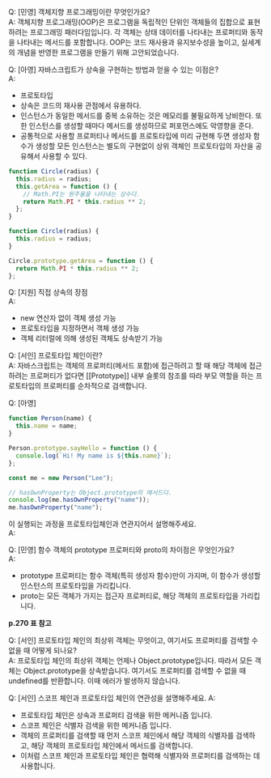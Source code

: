 Q: [민영] 객체지향 프로그래밍이란 무엇인가요? <br>
A: 객체지향 프로그래밍(OOP)은 프로그램을 독립적인 단위인 객체들의 집합으로 표현하려는 프로그래밍 패러다임입니다. 각 객체는 상태 데이터를 나타내는 프로퍼티와 동작을 나타내는 메서드를 포함합니다. OOP는 코드 재사용과 유지보수성을 높이고, 실세계의 개념을 반영한 프로그램을 만들기 위해 고안되었습니다.

Q: [아영] 자바스크립트가 상속을 구현하는 방법과 얻을 수 있는 이점은? <br>
A:

- 프로토타입
- 상속은 코드의 재사용 관점에서 유용하다.
- 인스턴스가 동일한 메서드를 중복 소유하는 것은 메모리를 불필요하게 낭비한다. 또한 인스턴스를 생성할 때마다 메서드를 생성하므로 퍼포먼스에도 악영향을 준다.
- 공통적으로 사용할 프로퍼티나 메서드를 프로토타입에 미리 규현해 두면 생성자 함수가 생성할 모든 인스턴스는 별도의 구현없이 상위 객체인 프로토타입의 자산을 공유해서 사용할 수 있다.

```js
function Circle(radius) {
  this.radius = radius;
  this.getArea = function () {
    // Math.PI는 원주율을 나타내는 상수다.
    return Math.PI * this.radius ** 2;
  };
}
```

```js
function Circle(radius) {
  this.radius = radius;
}

Circle.prototype.getArea = function () {
  return Math.PI * this.radius ** 2;
};
```

Q: [지원] 직접 상속의 장점 <br>
A:

- new 연산자 없이 객체 생성 가능
- 프로토타입을 지정하면서 객체 생성 가능
- 객체 리터럴에 의해 생성된 객체도 상속받기 가능

Q: [서인] 프로토타입 체인이란? <br>
A: 자바스크립트는 객체의 프로퍼티(메서드 포함)에 접근하려고 할 때 해당 객체에 접근하려는 프로퍼티가 없다면 [[Prototype]] 내부 슬롯의 참조를 따라 부모 역할을 하는 프로토타입의 프로퍼티를 순차적으로 검색합니다.

Q: [아영]

```js
function Person(name) {
  this.name = name;
}

Person.prototype.sayHello = function () {
  console.log(`Hi! My name is ${this.name}`);
};

const me = new Person("Lee");

// hasOwnProperty는 Object.prototype의 메서드다.
console.log(me.hasOwnProperty("name"));
me.hasOwnProperty("name");
```

이 실행되는 과정을 프로토타입체인과 연관지어서 설명해주세요. <br>
A:

Q: [민영] 함수 객체의 prototype 프로퍼티와 proto의 차이점은 무엇인가요? <br>
A:

- prototype 프로퍼티는 함수 객체(특히 생성자 함수)만이 가지며, 이 함수가 생성할 인스턴스의 프로토타입을 가리킵니다.
- proto는 모든 객체가 가지는 접근자 프로퍼티로, 해당 객체의 프로토타입을 가리킵니다.

**p.270 표 참고**

Q: [서인] 프로토타입 체인의 최상위 객체는 무엇이고, 여기서도 프로퍼티를 검색할 수 없을 때 어떻게 되나요? <br>
A: 프로토타입 체인의 최상위 객체는 언제나 Object.prototype입니다. 따라서 모든 객체는 Object.prototype을 상속받습니다.
여기서도 프로퍼티를 검색할 수 없을 때 undefined를 반환합니다. 이때 에러가 발생하지 않습니다.

Q: [서인] 스코프 체인과 프로토타입 체인의 연관성을 설명해주세요.
A:

- 프로토타입 체인은 상속과 프로퍼티 검색을 위한 메커니즘 입니다.
- 스코프 체인은 식별자 검색을 위한 메커니즘 입니다.
- 객체의 프로퍼티를 검색할 때 먼저 스코프 체인에서 해당 객체의 식별자를 검색하고, 해당 객체의 프로토타입 체인에서 메서드를 검색합니다.
- 이처럼 스코프 체인과 프로토타입 체인은 협력해 식별자와 프로퍼티를 검색하는 데 사용합니다.
